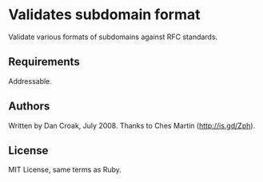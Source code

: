 Validates subdomain format
==========================

Validate various formats of subdomains against RFC standards.

Requirements
------------

Addressable.

Authors
-------

Written by Dan Croak, July 2008. Thanks to Ches Martin (http://is.gd/Zph).

License
-------

MIT License, same terms as Ruby.
